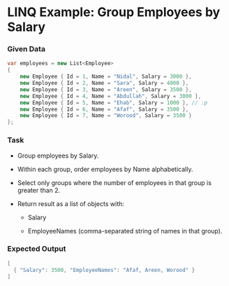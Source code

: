 # LINQ Example: Group Employees by Salary

### Given Data

```csharp
var employees = new List<Employee>
{
    new Employee { Id = 1, Name = "Nidal", Salary = 3000 },
    new Employee { Id = 2, Name = "Sara", Salary = 4000 },
    new Employee { Id = 3, Name = "Areen", Salary = 3500 },
    new Employee { Id = 4, Name = "Abdullah", Salary = 3000 },
    new Employee { Id = 5, Name = "Ehab", Salary = 1000 }, // :p 
    new Employee { Id = 6, Name = "Afaf", Salary = 3500 },
    new Employee { Id = 7, Name = "Worood", Salary = 3500 }
};
````
### Task

- Group employees by Salary.

- Within each group, order employees by Name alphabetically.

- Select only groups where the number of employees in that group is greater than 2.

- Return result as a list of objects with:

  - Salary

  - EmployeeNames (comma-separated string of names in that group).

### Expected Output
```csharp
[
  { "Salary": 3500, "EmployeeNames": "Afaf, Areen, Worood" }
]

```
